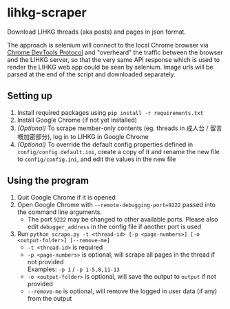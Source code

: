 # lihkg-scraper

Download LIHKG threads (aka posts) and pages in json format.

The approach is selenium will connect to the local Chrome browser via [Chrome DevTools Protocol](https://chromedevtools.github.io/devtools-protocol/) and "overheard" the traffic between the browser and the LIHKG server, so that the very same API response which is used to render the LIHKG web app could be seen by selenium. Image urls will be parsed at the end of the script and downloaded separately.

## Setting up

1. Install required packages using `pip install -r requirements.txt`
2. Install Google Chrome (if not yet installed)
3. *(Optional)* To scrape member-only contents (eg. threads in 成人台 / 留言嘅加密部分), log in to LIHKG in Google Chrome
4. *(Optional)* To override the default config properties defined in `config/config.default.ini`, create a copy of it and rename the new file to `config/config.ini`, and edit the values in the new file

## Using the program

1. Quit Google Chrome if it is opened
2. Open Google Chrome with `--remote-debugging-port=9222` passed into the command line arguments.
    - The port `9222` may be changed to other available ports. Please also edit `debugger_address` in the config file if another port is used
3. Run `python scrape.py -t <thread-id> [-p <page-numbers>] [-o <output-folder>] [--remove-me]`
    - `-t <thread-id>` is required
    - `-p <page-numbers>` is optional, will scrape all pages in the thread if not provided\
    Examples: `-p 1` / `-p 1-5,8,11-13`
    - `-o <output-folder>` is optional, will save the output to `output` if not provided
    - `--remove-me` is optional, will remove the logged in user data (if any) from the output

